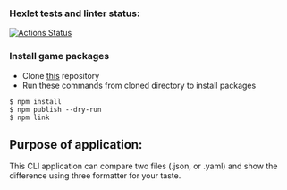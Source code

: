 ### Hexlet tests and linter status:
[![Actions Status](https://github.com/user-die/frontend-project-46/actions/workflows/hexlet-check.yml/badge.svg)](https://github.com/user-die/frontend-project-46/actions)

### Install game packages

- Clone [this](https://github.com/ldolohov/frontend-project-lvl2) repository
- Run these commands from cloned directory to install packages
```
$ npm install
$ npm publish --dry-run
$ npm link
```

## Purpose of application:
This CLI application can compare two files (.json, or .yaml) and show the difference using three formatter for your taste.
